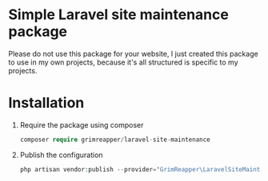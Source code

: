 # Simple Laravel site maintenance package
Please do not use this package for your website, I just created this package to use in my own projects, because it's all structured is specific to my projects.
# Installation

1. Require the package using composer
    ~~~php
    composer require grimreapper/laravel-site-maintenance
    ~~~
2. Publish the configuration
    ~~~php
    php artisan vendor:publish --provider="GrimReapper\LaravelSiteMaintenance\LaravelSiteMaintenanceServiceProvider"
    ~~~
